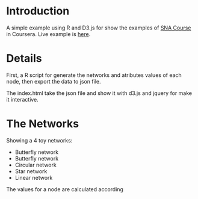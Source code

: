 # Introduction
A simple example using R and D3.js for show the examples of [SNA Course](https://class.coursera.org/sna-002/lecture/index) in Coursera. 
Live example is [here](http://jkunst.com/media/sandbox/SNA/index.html).

# Details
First, a R script for generate the networks and atributes values of each node, then export the 
data to json file.

The index.html take the json file and show it with d3.js and jquery for make it interactive.

# The Networks
Showing a 4 toy networks:

- Butterfly network
- Butterfly network
- Circular network
- Star network
- Linear network
	
The values for a node are calculated according 